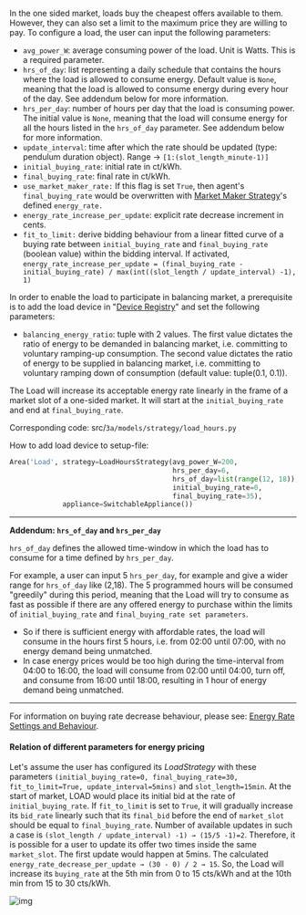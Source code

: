 In the one sided market, loads buy the cheapest offers available to them. However, they can also set a limit to the maximum price they are willing to pay. To configure a load, the user can input the following parameters:

- `avg_power_W`: average consuming power of the load. Unit is Watts. This is a required parameter.
- `hrs_of_day`: list representing a daily schedule that contains the hours where the load is allowed to consume energy. Default value is `None`, meaning that the load is allowed to consume energy during every hour of the day. See addendum below for more information.
- `hrs_per_day`: number of hours per day that the load is consuming power. The initial value is `None`, meaning that the load will consume energy for all the hours listed in the `hrs_of_day` parameter. See addendum below for more information.
- `update_interval`: time after which the rate should be updated (type: pendulum duration object). Range → `[1:(slot_length_minute-1)]`
- `initial_buying_rate`: initial rate in ct/kWh.
- `final_buying_rate`: final rate in ct/kWh.
- `use_market_maker_rate:` If this flag is set `True`, then agent's `final_buying_rate` would be overwritten with [Market Maker Strategy](market-maker-strategy.md)'s defined `energy_rate.`
- `energy_rate_increase_per_update`: explicit rate decrease increment in cents.
- `fit_to_limit:` derive bidding behaviour from a linear fitted curve of a buying rate between `initial_buying_rate` and `final_buying_rate` (boolean value) within the bidding interval. If activated, `energy_rate_increase_per_update = (final_buying_rate - initial_buying_rate) / max(int((slot_length / update_interval) -1), 1)`

In order to enable the load to participate in balancing market, a prerequisite is to add the load device in "[Device Registry](https://gridsingularity.atlassian.net/wiki/spaces/D3A/pages/23887933/Markets+-+balancing+market)" and set the following parameters:

- `balancing_energy_ratio`: tuple with 2 values. The first value dictates the ratio of energy to be demanded in balancing market, i.e. committing to voluntary ramping-up consumption. The second value dictates the ratio of energy to be supplied in balancing market, i.e. committing to voluntary ramping down of consumption (default value: tuple(0.1, 0.1)).

The Load will increase its acceptable energy rate linearly in the frame of a market slot of a one-sided market. It will start at the `initial_buying_rate` and end at `final_buying_rate`.

Corresponding code: src/`3a/models/strategy/load_hours.py`

How to add load device to setup-file:

```python
Area('Load', strategy=LoadHoursStrategy(avg_power_W=200,
                                        hrs_per_day=6,
                                        hrs_of_day=list(range(12, 18)),
                                        initial_buying_rate=0,
                                        final_buying_rate=35),
             appliance=SwitchableAppliance())
```



------

**Addendum: `hrs_of_day` and `hrs_per_day`**

`hrs_of_day` defines the allowed time-window in which the load has to consume for a time defined by `hrs_per_day`.

For example, a user can input 5 `hrs_per_day`, for example and give a wider range for `hrs_of_day` like (2,18). The 5 programmed hours will be consumed "greedily" during this period, meaning that the Load will try to consume as fast as possible if there are any offered energy to purchase within the limits of `initial_buying_rate` and `final_buying_rate set parameters`.

- So if there is sufficient energy with affordable rates, the load will consume in the hours first 5 hours, i.e. from 02:00 until 07:00, with no energy demand being unmatched.
- In case energy prices would be too high during the time-interval from 04:00 to 16:00, the load will consume from 02:00 until 04:00, turn off, and consume from 16:00 until 18:00, resulting in 1 hour of energy demand being unmatched.

------



For information on buying rate decrease behaviour, please see: [Energy Rate Settings and Behaviour](https://gridsingularity.atlassian.net/wiki/spaces/D3AD/pages/1342668821/Energy+Rate+Settings+and+Behaviour). 

#### Relation of different parameters for energy pricing

Let's assume the user has configured its *LoadStrategy* with these parameters `(initial_buying_rate=0, final_buying_rate=30, fit_to_limit=True, update_interval=5mins)` and `slot_length=15min`. At the start of market, LOAD would place its initial bid at the rate of `initial_buying_rate`. If `fit_to_limit` is set to `True`, it will gradually increase its `bid_rate` linearly such that its `final_bid` before the end of `market_slot` should be equal to `final_buying_rate`. Number of available updates in such a case is `(slot_length / update_interval) -1) → (15/5 -1)=2`. Therefore, it is possible for a user to update its offer two times inside the same `market_slot`. The first update would happen at 5mins. The calculated `energy_rate_decrease_per_update → (30 - 0) / 2 → 15`. So, the Load will increase its `buying_rate` at the 5th min from 0 to 15 cts/kWh and at the 10th min from 15 to 30 cts/kWh.

![img](https://gridsingularity.atlassian.net/wiki/download/thumbnails/855015429/image2019-10-24_16-52-34.png?version=1&modificationDate=1571928755789&cacheVersion=1&api=v2&width=428&height=250)